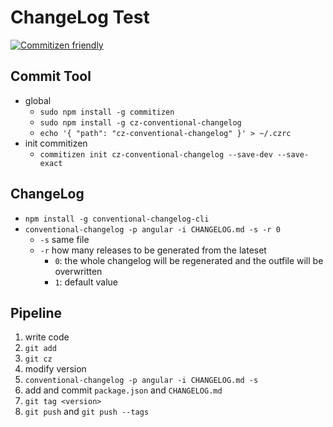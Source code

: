 # ChangeLog Test

[![Commitizen friendly](https://img.shields.io/badge/commitizen-friendly-brightgreen.svg)](http://commitizen.github.io/cz-cli/)

## Commit Tool

* global
  * `sudo npm install -g commitizen`
  * `sudo npm install -g cz-conventional-changelog`
  * `echo '{ "path": "cz-conventional-changelog" }' > ~/.czrc`
* init commitizen
  * `commitizen init cz-conventional-changelog --save-dev --save-exact`

## ChangeLog

* `npm install -g conventional-changelog-cli`
* `conventional-changelog -p angular -i CHANGELOG.md -s -r 0`
  * `-s` same file
  * `-r` how many releases to be generated from the lateset
    * `0`: the whole changelog will be regenerated and the outfile will be overwritten
    * `1`: default value

## Pipeline

1. write code
2. `git add`
3. `git cz`
4. modify version
5. `conventional-changelog -p angular -i CHANGELOG.md -s`
6. add and commit `package.json` and `CHANGELOG.md`
7. `git tag <version>`
8. `git push` and `git push --tags`
